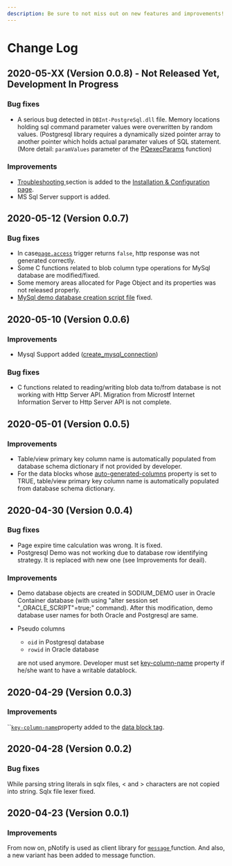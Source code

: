 ```yaml
---
description: Be sure to not miss out on new features and improvements!
---
```


# Change Log

## 2020-05-XX \(Version 0.0.8\) - Not Released Yet, Development In Progress

### Bug fixes

* A serious bug detected in `DBInt-PostgreSql.dll` file. Memory locations holding sql command parameter values were overwritten by random values. \(Postgresql library requires a dynamically sized pointer array to another pointer which holds actual paramater values of SQL statement. \(More detail: `paramValues` parameter of the [PQexecParams](https://www.postgresql.org/docs/current/libpq-exec.html) function\) 

### **Improvements**

* [Troubleshooting ](../installation-and-configuration.md#troubleshooting)section is added to the [Installation & Configuration page](../installation-and-configuration.md). 
* MS Sql Server support is added.

## 2020-05-12 \(Version 0.0.7\)

### Bug fixes

* In case[`page.access`](../language-reference/built-in-triggers/page.access-trigger.md) trigger returns `false`, http response was not generated correctly. 
* Some C functions related to blob column type operations for MySql database are modified/fixed.
* Some memory areas allocated for Page Object and its properties was not released properly.
* [MySql demo database creation script file](https://github.com/muradkarakas/Sodium-Setup/blob/master/Sodium-Site/mysql_demo_installation.sql) fixed.

## 2020-05-10 \(Version 0.0.6\) <a id="2020-05-01-version-0-0-5"></a>

### Improvements

* Mysql Support added \([create\_mysql\_connection](../language-reference/built-in-functions/sodium-built-in-functions/database-related-functions/create_mysql_connection.md)\)

### Bug fixes

* C functions related to reading/writing blob data to/from database is not working with Http Server API. Migration from Microstf Internet Information Server to Http Server API is not complete.

## 2020-05-01 \(Version 0.0.5\)

### Improvements

* Table/view primary key column name is automatically populated from database schema dictionary if not provided by developer.
* For the data blocks whose [auto-generated-columns](../language-reference/tags/data-block/#auto-generated-columns-property) property is set to TRUE, table/view primary key column name is automatically populated from database schema dictionary.

## 2020-04-30 \(Version 0.0.4\)

### Bug fixes

* Page expire time calculation was wrong. It is fixed.
* Postgresql Demo was not working due to database row identifying strategy. It is replaced with new one \(see Improvements for deail\).

### Improvements

* Demo database objects are created in SODIUM\_DEMO user in Oracle Container database \(with using "alter session set "\_ORACLE\_SCRIPT"=true;" command\). After this modification, demo database user names for both Oracle and Postgresql are same. 
* Pseudo columns 

  * `oid` in Postgresql database
  * `rowid` in Oracle database

  are not used anymore. Developer must set [key-column-name](../language-reference/tags/data-block/#key-column-name-property) property if he/she want to have a writable datablock.

## 2020-04-29 \(Version 0.0.3\)

### Improvements

\`\`[`key-column-name`](../language-reference/tags/data-block/#key-column-name-property)property added to the [data block tag](../language-reference/tags/data-block/).

## 2020-04-28 \(Version 0.0.2\)

### Bug fixes

While parsing string literals in sqlx files, &lt; and &gt; characters are not copied into string. Sqlx file lexer fixed.

## 2020-04-23 \(Version 0.0.1\)

### Improvements

From now on, pNotify is used as client library for [`message` ](../language-reference/built-in-functions/sodium-built-in-functions/other-functions/message.md)function. And also, a new variant has been added to message function.


